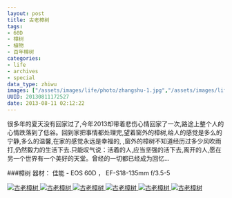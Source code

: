 ```yaml
---
layout: post
title: 古老樟树
tags:
- 60D
- 樟树
- 植物
- 百年樟树
categories:
- life
- archives
- special
data_type: zhiwu
images: ["/assets/images/life/photo/zhangshu-1.jpg","/assets/images/life/photo/zhangshu-2.jpg"]
UUID: 20130811172527
date: 2013-08-11 02:12:22
---
```


   很多年的夏天没有回家过了,今年2013却带着悲伤心情回家了一次,路途上整个人的心情跌落到了低谷。回到家把事情都处理完,望着窗外的樟树,给人的感觉是多么的宁静,多么的温馨,在家的感觉永远是幸福的,
,窗外的樟树不知道经历过多少风吹雨打,仍然毅力的生活下去.只能叹气说：活着的人,应当坚强的活下去,离开的人,愿在另一个世界有一个美好的天堂。曾经的一切都已经成为回忆...

###樟树
器材： 佳能 - EOS 60D ， EF-S18-135mm f/3.5-5


<a href="{{site.static_url}}/assets/images/life/photo/zhangshu-1.jpg" alt="古老樟树" rel="prettyPhoto[{{page.UUID}}]">
<img src="{{site.static_url}}/assets/images/life/photo/zhangshu-1.jpg" alt="古老樟树" ></img>
</a>

<a href="{{site.static_url}}/assets/images/life/photo/zhangshu-2.jpg" alt="古老樟树" rel="prettyPhoto[{{page.UUID}}]">
<img src="{{site.static_url}}/assets/images/life/photo/zhangshu-2.jpg" alt="古老樟树" ></img>
</a>

<a href="{{site.static_url}}/assets/images/life/photo/zhangshu-3.jpg" alt="古老樟树" rel="prettyPhoto[{{page.UUID}}]">
<img src="{{site.static_url}}/assets/images/life/photo/zhangshu-3.jpg" alt="古老樟树" ></img>
</a>

<a href="{{site.static_url}}/assets/images/life/photo/zhangshu-4.jpg" alt="古老樟树" rel="prettyPhoto[{{page.UUID}}]">
<img src="{{site.static_url}}/assets/images/life/photo/zhangshu-4.jpg" alt="古老樟树" ></img>
</a>

<a href="{{site.static_url}}/assets/images/life/photo/zhangshu-5.jpg" alt="古老樟树" rel="prettyPhoto[{{page.UUID}}]">
<img src="{{site.static_url}}/assets/images/life/photo/zhangshu-5.jpg" alt="古老樟树" ></img>
</a>

<a href="{{site.static_url}}/assets/images/life/photo/zhangshu-6.jpg" alt="古老樟树" rel="prettyPhoto[{{page.UUID}}]">
<img src="{{site.static_url}}/assets/images/life/photo/zhangshu-6.jpg" alt="古老樟树" ></img>
</a>


